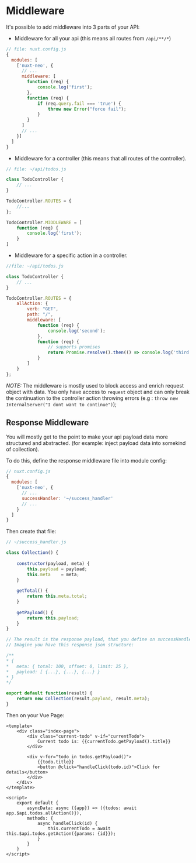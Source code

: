 # Middleware #
It's possible to add middleware into 3 parts of your API:
- Middleware for all your api (this means all routes from ```/api/**/*```)
```js
// file: nuxt.config.js
{
  modules: [
    ['nuxt-neo', {
      // ...
      middleware: [
        function (req) {
            console.log('first');
        },
        function (req) {
            if (req.query.fail === 'true') {
                throw new Error("force fail");
            }
        }
      ]
      // ...
    }]
  ]
}
```

- Middleware for a controller (this means that all routes of the controller).

```js
// file: ~/api/todos.js

class TodoController {
    // ...
}

TodoController.ROUTES = {
    //...
};

TodoController.MIDDLEWARE = [
    function (req) {
        console.log('first');
    }
]
```
- Middleware for a specific action in a controller.
```js
//file: ~/api/todos.js

class TodoController {
    // ...
}

TodoController.ROUTES = {
    allAction: {
        verb: "GET",
        path: "/",
        middleware: [
            function (req) {
                console.log('second');
            },
            function (req) {
                // supports promises
                return Promise.resolve().then(() => console.log('third'));
            }
        ]
    }
};
```

*NOTE:* The middleware is mostly used to block access and enrich request object with data.
 You only have access to ```request``` object and can only break the continuation to the controller action
 throwing errors (e.g : ```throw new InternalServer("I dont want to continue")```);

## Response Middleware ##
You will mostly get to the point to make your api payload data more structured and abstracted. 
(for example: inject payload data into somekind of collection).

To do this, define the response middleware file into module config:
```js
// nuxt.config.js
{
  modules: [
    ['nuxt-neo', {
      // ...
      successHandler: '~/success_handler'
      // ...
    }
  ]
}
```

Then create that file:
```js
// ~/success_handler.js

class Collection() {
    
    constructor(payload, meta) {
        this.payload = payload;
        this.meta    = meta;
    }
    
    getTotal() {
        return this.meta.total;
    }
    
    getPayload() {
        return this.payload;
    }
}

// The result is the response payload, that you define on successHandler option.
// Imagine you have this response json structure:

/**
* {
*   meta: { total: 100, offset: 0, limit: 25 },
*   payload: [ {...}, {...}, {...} }
* }
*/

export default function(result) {
    return new Collection(result.payload, result.meta);
}
```

Then on your Vue Page:
```vue
<template>
    <div class="index-page">
        <div class="current-todo" v-if="currentTodo">
            Current todo is: {{currentTodo.getPayload().title}}
        </div>
    
        <div v-for="todo in todos.getPayload()">
            {{todo.title}}
            <button @click="handleClick(todo.id)">Click for details</button>
        </div>
    </div>
</template>

<script>
    export default {
        asyncData: async ({app}) => ({todos: await app.$api.todos.allAction()}),
        methods: {
            async handleClick(id) {
                this.currentTodo = await this.$api.todos.getAction({params: {id}});
            }
        }
    }
</script>
```